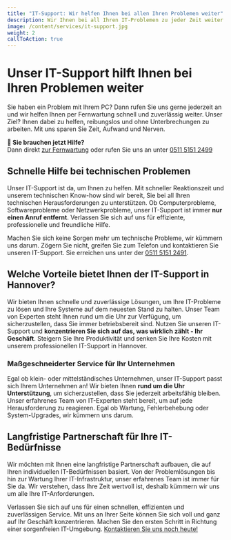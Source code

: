 ```yaml
---
title: "IT-Support: Wir helfen Ihnen bei allen Ihren Problemen weiter"
description: Wir Ihnen bei all Ihren IT-Problemen zu jeder Zeit weiter und sorgen dafür, dass Sie schnellstmöglich wieder arbeitsfähig sind. Rufen Sie uns jetzt an!
image: /content/services/it-support.jpg
weight: 2
callToAction: true
---
```


# Unser IT-Support hilft Ihnen bei Ihren Problemen weiter
Sie haben ein Problem mit Ihrem PC? Dann rufen Sie uns gerne jederzeit an und wir helfen Ihnen per Fernwartung schnell und zuverlässig weiter. Unser Ziel? Ihnen dabei zu helfen, reibungslos und ohne Unterbrechungen zu arbeiten. Mit uns sparen Sie Zeit, Aufwand und Nerven.

**🚨 Sie brauchen jetzt Hilfe?**  
Dann direkt [zur Fernwartung](/fernwartung) oder rufen Sie uns an unter [0511&nbsp;5151&nbsp;2499](+49511515152499)

## Schnelle Hilfe bei technischen Problemen
Unser IT-Support ist da, um Ihnen zu helfen. Mit schneller Reaktionszeit und unserem technischen Know-how sind wir bereit, Sie bei all Ihren technischen Herausforderungen zu unterstützen. Ob Computerprobleme, Softwareprobleme oder Netzwerkprobleme, unser IT-Support ist immer **nur einen Anruf entfernt**. Verlassen Sie sich auf uns für effiziente, professionelle und freundliche Hilfe.

Machen Sie sich keine Sorgen mehr um technische Probleme, wir kümmern uns darum. Zögern Sie nicht, greifen Sie zum Telefon und kontaktieren Sie unseren IT-Support. Sie erreichen uns unter der [0511&nbsp;5151&nbsp;2491](+4951151512491).

## Welche Vorteile bietet Ihnen der IT-Support in Hannover?
Wir bieten Ihnen schnelle und zuverlässige Lösungen, um Ihre IT-Probleme zu lösen und Ihre Systeme auf dem neuesten Stand zu halten. Unser Team von Experten steht Ihnen rund um die Uhr zur Verfügung, um sicherzustellen, dass Sie immer betriebsbereit sind. Nutzen Sie unseren IT-Support und **konzentrieren Sie sich auf das, was wirklich zählt - Ihr Geschäft**. Steigern Sie Ihre Produktivität und senken Sie Ihre Kosten mit unserem professionellen IT-Support in Hannover.

### Maßgeschneiderter Service für Ihr Unternehmen
Egal ob klein- oder mittelständisches Unternehmen, unser IT-Support passt sich Ihrem Unternehmen an! Wir bieten Ihnen **rund um die Uhr Unterstützung**, um sicherzustellen, dass Sie jederzeit arbeitsfähig bleiben. Unser erfahrenes Team von IT-Experten steht bereit, um auf jede Herausforderung zu reagieren. Egal ob Wartung, Fehlerbehebung oder System-Upgrades, wir kümmern uns darum.

## Langfristige Partnerschaft für Ihre IT-Bedürfnisse
Wir möchten mit Ihnen eine langfristige Partnerschaft aufbauen, die auf Ihren individuellen IT-Bedürfnissen basiert. Von der Problemlösungen bis hin zur Wartung Ihrer IT-Infrastruktur, unser erfahrenes Team ist immer für Sie da. Wir verstehen, dass Ihre Zeit wertvoll ist, deshalb kümmern wir uns um alle Ihre IT-Anforderungen.

Verlassen Sie sich auf uns für einen schnellen, effizienten und zuverlässigen Service. Mit uns an Ihrer Seite können Sie sich voll und ganz auf Ihr Geschäft konzentrieren. Machen Sie den ersten Schritt in Richtung einer sorgenfreien IT-Umgebung. [Kontaktieren Sie uns noch heute!](/kontakt)